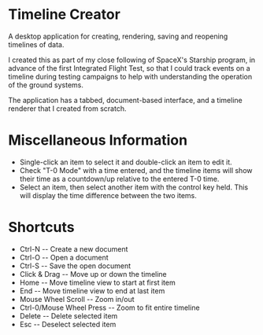 # Timeline Creator
A desktop application for creating, rendering, saving and reopening timelines of data.

I created this as part of my close following of SpaceX's Starship program, in advance of the first Integrated Flight Test, so that I could track events on a timeline during testing campaigns to help with understanding the operation of the ground systems.

The application has a tabbed, document-based interface, and a timeline renderer that I created from scratch.

# Miscellaneous Information
- Single-click an item to select it and double-click an item to edit it.
- Check "T-0 Mode" with a time entered, and the timeline items will show their time as a countdown/up relative to the entered T-0 time.
- Select an item, then select another item with the control key held. This will display the time difference between the two items.

# Shortcuts
- Ctrl-N -- Create a new document
- Ctrl-O -- Open a document
- Ctrl-S -- Save the open document
- Click & Drag -- Move up or down the timeline
- Home -- Move timeline view to start at first item
- End -- Move timeline view to end at last item
- Mouse Wheel Scroll -- Zoom in/out
- Ctrl-0/Mouse Wheel Press -- Zoom to fit entire timeline
- Delete -- Delete selected item
- Esc -- Deselect selected item